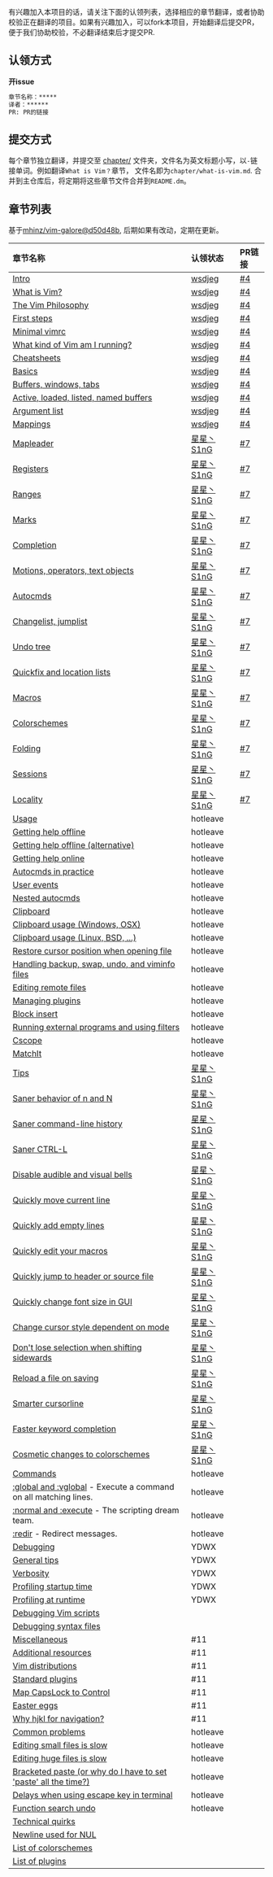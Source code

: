 有兴趣加入本项目的话，请关注下面的认领列表，选择相应的章节翻译，或者协助校验正在翻译的项目。如果有兴趣加入，可以fork本项目，开始翻译后提交PR，便于我们协助校验，不必翻译结束后才提交PR.

## 认领方式

**开issue**

```md
章节名称：*****
译者：******
PR: PR的链接
```

## 提交方式

每个章节独立翻译，并提交至 [chapter/](chapter/) 文件夹，文件名为英文标题小写，以`-`链接单词。例如翻译`What is Vim？`章节， 文件名即为`chapter/what-is-vim.md`. 合并到主仓库后，将定期将这些章节文件合并到`README.dm`。

## 章节列表

基于[mhinz/vim-galore@d50d48b](https://github.com/mhinz/vim-galore/tree/d50d48bce40bbbd99a0528a2893b00cf54a6f4b9), 后期如果有改动，定期在更新。

|章节名称|认领状态|PR链接|
|:------|:------|:------|
| [Intro](https://github.com/mhinz/vim-galore#intro) | [wsdjeg] | [#4] |
| [What is Vim?](https://github.com/mhinz/vim-galore#what-is-vim) | [wsdjeg] | [#4] |
| [The Vim Philosophy](https://github.com/mhinz/vim-galore#the-vim-philosophy) | [wsdjeg] | [#4] |
| [First steps](https://github.com/mhinz/vim-galore#first-steps) | [wsdjeg] | [#4] |
| [Minimal vimrc](https://github.com/mhinz/vim-galore#minimal-vimrc) | [wsdjeg] | [#4] |
| [What kind of Vim am I running?](https://github.com/mhinz/vim-galore#what-kind-of-vim-am-i-running) | [wsdjeg] | [#4] |
| [Cheatsheets](https://github.com/mhinz/vim-galore#cheatsheets) | [wsdjeg] | [#4] |
| [Basics](https://github.com/mhinz/vim-galore#basics-1) | [wsdjeg] | [#4] |
| [Buffers, windows, tabs](https://github.com/mhinz/vim-galore#buffers-windows-tabs) | [wsdjeg] | [#4] |
| [Active, loaded, listed, named buffers](https://github.com/mhinz/vim-galore#active-loaded-listed-named-buffers) | [wsdjeg] | [#4] |
| [Argument list](https://github.com/mhinz/vim-galore#argument-list) | [wsdjeg] | [#4] |
| [Mappings](https://github.com/mhinz/vim-galore#mappings) | [wsdjeg] | [#4] |
| [Mapleader](https://github.com/mhinz/vim-galore#mapleader) | [星星丶S1nG] | [#7] |
| [Registers](https://github.com/mhinz/vim-galore#registers) | [星星丶S1nG] | [#7] |
| [Ranges](https://github.com/mhinz/vim-galore#ranges) | [星星丶S1nG] | [#7] |
| [Marks](https://github.com/mhinz/vim-galore#marks) | [星星丶S1nG] | [#7] |
| [Completion](https://github.com/mhinz/vim-galore#completion) | [星星丶S1nG] | [#7] |
| [Motions, operators, text objects](https://github.com/mhinz/vim-galore#motions-operators-text-objects) | [星星丶S1nG] | [#7] |
| [Autocmds](https://github.com/mhinz/vim-galore#autocmds) | [星星丶S1nG] | [#7] |
| [Changelist, jumplist](https://github.com/mhinz/vim-galore#changelist-jumplist) | [星星丶S1nG] | [#7] |
| [Undo tree](https://github.com/mhinz/vim-galore#undo-tree) | [星星丶S1nG] | [#7] |
| [Quickfix and location lists](https://github.com/mhinz/vim-galore#quickfix-and-location-lists) | [星星丶S1nG] | [#7] |
| [Macros](https://github.com/mhinz/vim-galore#macros) | [星星丶S1nG] | [#7] |
| [Colorschemes](https://github.com/mhinz/vim-galore#colorschemes) | [星星丶S1nG] | [#7] |
| [Folding](https://github.com/mhinz/vim-galore#folding) | [星星丶S1nG] | [#7] |
| [Sessions](https://github.com/mhinz/vim-galore#sessions) | [星星丶S1nG] | [#7] |
| [Locality](https://github.com/mhinz/vim-galore#locality) | [星星丶S1nG] | [#7] |
| [Usage](https://github.com/mhinz/vim-galore#usage-1) | hotleave | |
| [Getting help offline](https://github.com/mhinz/vim-galore#getting-help-offline) | hotleave | |
| [Getting help offline (alternative)](https://github.com/mhinz/vim-galore#getting-help-offline-alternative) | hotleave | |
| [Getting help online](https://github.com/mhinz/vim-galore#getting-help-online) | hotleave | |
| [Autocmds in practice](https://github.com/mhinz/vim-galore#autocmds-in-practice) | hotleave | |
| [User events](https://github.com/mhinz/vim-galore#user-events) | hotleave | |
| [Nested autocmds](https://github.com/mhinz/vim-galore#nested-autocmds) | hotleave | |
| [Clipboard](https://github.com/mhinz/vim-galore#clipboard) | hotleave | |
| [Clipboard usage (Windows, OSX)](https://github.com/mhinz/vim-galore#clipboard-usage-windows-osx) | hotleave | |
| [Clipboard usage (Linux, BSD, ...)](https://github.com/mhinz/vim-galore#clipboard-usage-linux-bsd-) | hotleave | |
| [Restore cursor position when opening file](https://github.com/mhinz/vim-galore#restore-cursor-position-when-opening-file) | hotleave | |
| [Handling backup, swap, undo, and viminfo files](https://github.com/mhinz/vim-galore#handling-backup-swap-undo-and-viminfo-files) | hotleave | |
| [Editing remote files](https://github.com/mhinz/vim-galore#editing-remote-files) | hotleave | |
| [Managing plugins](https://github.com/mhinz/vim-galore#managing-plugins) | hotleave | |
| [Block insert](https://github.com/mhinz/vim-galore#block-insert) | hotleave | |
| [Running external programs and using filters](https://github.com/mhinz/vim-galore#running-external-programs-and-using-filters) | hotleave | |
| [Cscope](https://github.com/mhinz/vim-galore#cscope) | hotleave | |
| [MatchIt](https://github.com/mhinz/vim-galore#matchit) | hotleave | |
| [Tips](https://github.com/mhinz/vim-galore#tips-1) | [星星丶S1nG] | |
| [Saner behavior of n and N](https://github.com/mhinz/vim-galore#saner-behavior-of-n-and-n) | [星星丶S1nG] | |
| [Saner command-line history](https://github.com/mhinz/vim-galore#saner-command-line-history) | [星星丶S1nG] | |
| [Saner CTRL-L](https://github.com/mhinz/vim-galore#saner-ctrl-l) | [星星丶S1nG] | |
| [Disable audible and visual bells](https://github.com/mhinz/vim-galore#disable-audible-and-visual-bells) | [星星丶S1nG] | |
| [Quickly move current line](https://github.com/mhinz/vim-galore#quickly-move-current-line) | [星星丶S1nG] | |
| [Quickly add empty lines](https://github.com/mhinz/vim-galore#quickly-add-empty-lines) | [星星丶S1nG] | |
| [Quickly edit your macros](https://github.com/mhinz/vim-galore#quickly-edit-your-macros) | [星星丶S1nG] | |
| [Quickly jump to header or source file](https://github.com/mhinz/vim-galore#quickly-jump-to-header-or-source-file) | [星星丶S1nG] | |
| [Quickly change font size in GUI](https://github.com/mhinz/vim-galore#quickly-change-font-size-in-gui) | [星星丶S1nG] | |
| [Change cursor style dependent on mode](https://github.com/mhinz/vim-galore#change-cursor-style-dependent-on-mode) | [星星丶S1nG] | |
| [Don't lose selection when shifting sidewards](https://github.com/mhinz/vim-galore#dont-lose-selection-when-shifting-sidewards) | [星星丶S1nG] | |
| [Reload a file on saving](https://github.com/mhinz/vim-galore#reload-a-file-on-saving) | [星星丶S1nG] | |
| [Smarter cursorline](https://github.com/mhinz/vim-galore#smarter-cursorline) | [星星丶S1nG] | |
| [Faster keyword completion](https://github.com/mhinz/vim-galore#faster-keyword-completion) | [星星丶S1nG] | |
| [Cosmetic changes to colorschemes](https://github.com/mhinz/vim-galore#cosmetic-changes-to-colorschemes) | [星星丶S1nG] | |
| [Commands](https://github.com/mhinz/vim-galore#commands-1) | hotleave | |
| [:global and :vglobal](https://github.com/mhinz/vim-galore#global-and-vglobal) - Execute a command on all matching lines. | hotleave | |
| [:normal and :execute](https://github.com/mhinz/vim-galore#normal-and-execute) - The scripting dream team. | hotleave | |
| [:redir](https://github.com/mhinz/vim-galore#redir) - Redirect messages. | hotleave | |
| [Debugging](https://github.com/mhinz/vim-galore#debugging-1) | YDWX | |
| [General tips](https://github.com/mhinz/vim-galore#general-tips) | YDWX | |
| [Verbosity](https://github.com/mhinz/vim-galore#verbosity) | YDWX | |
| [Profiling startup time](https://github.com/mhinz/vim-galore#profiling-startup-time) | YDWX | |
| [Profiling at runtime](https://github.com/mhinz/vim-galore#profiling-at-runtime) | YDWX | |
| [Debugging Vim scripts](https://github.com/mhinz/vim-galore#debugging-vim-scripts) | | |
| [Debugging syntax files](https://github.com/mhinz/vim-galore#debugging-syntax-files) | | |
| [Miscellaneous](https://github.com/mhinz/vim-galore#miscellaneous-1) | #11 | |
| [Additional resources](https://github.com/mhinz/vim-galore#additional-resources) | #11 | |
| [Vim distributions](https://github.com/mhinz/vim-galore#vim-distributions) | #11 | |
| [Standard plugins](https://github.com/mhinz/vim-galore#standard-plugins) | #11 | |
| [Map CapsLock to Control](https://github.com/mhinz/vim-galore#map-capslock-to-control) | #11 | |
| [Easter eggs](https://github.com/mhinz/vim-galore#easter-eggs) | #11 | |
| [Why hjkl for navigation?](https://github.com/mhinz/vim-galore#why-hjkl-for-navigation) | #11 | |
| [Common problems](https://github.com/mhinz/vim-galore#common-problems-1) | hotleave | |
| [Editing small files is slow](https://github.com/mhinz/vim-galore#editing-small-files-is-slow) | hotleave | |
| [Editing huge files is slow](https://github.com/mhinz/vim-galore#editing-huge-files-is-slow) | hotleave | |
| [Bracketed paste (or why do I have to set 'paste' all the time?)](https://github.com/mhinz/vim-galore#bracketed-paste-or-why-do-i-have-to-set-paste-all-the-time) | hotleave | |
| [Delays when using escape key in terminal](https://github.com/mhinz/vim-galore#delays-when-using-escape-key-in-terminal) | hotleave | |
| [Function search undo](https://github.com/mhinz/vim-galore#function-search-undo) | hotleave | |
| [Technical quirks](https://github.com/mhinz/vim-galore#technical-quirks-1) | | |
| [Newline used for NUL](https://github.com/mhinz/vim-galore#newline-used-for-nul) | | |
| [List of colorschemes](https://github.com/mhinz/vim-galore#list-of-colorschemes-1) | | |
| [List of plugins](https://github.com/mhinz/vim-galorecontents/plugins.md) | | |


<!-- plublic links for prs -->
[#4]: https://github.com/wsdjeg/vim-galore-zh_cn/pull/4
[#7]: https://github.com/wsdjeg/vim-galore-zh_cn/pull/7

<!-- plublic links for users -->
[wsdjeg]: https://github.com/wsdjeg
[星星丶S1nG]: https://github.com/S1ngS1ng

